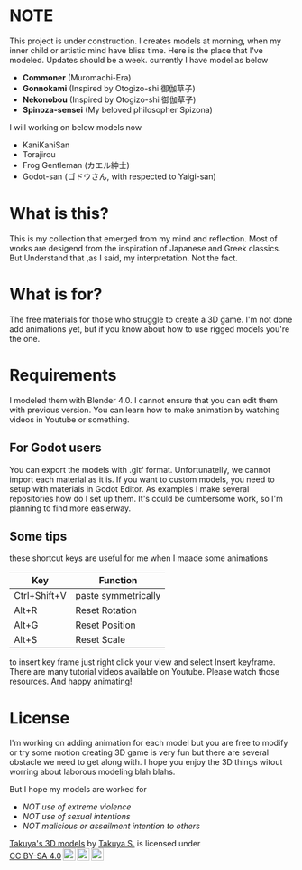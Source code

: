 # NOTE

This project is under construction.
I creates models at morning, when my inner child or artistic mind have bliss time.
Here is the place that I've modeled. Updates should be a week.
currently I have model as below

+ **Commoner** (Muromachi-Era)
+ **Gonnokami** (Inspired by Otogizo-shi 御伽草子)
+ **Nekonobou** (Inspired by Otogizo-shi 御伽草子)
+ **Spinoza-sensei** (My beloved philosopher Spizona)

I will working on below models now 

+ KaniKaniSan
+ Torajirou
+ Frog Gentleman (カエル紳士)
+ Godot-san (ゴドウさん, with respected to Yaigi-san)

# What is this?

This is my collection that emerged from my mind and reflection. Most of works are desigend from the inspiration of Japanese and Greek classics.  
But Understand that ,as I said, my interpretation. Not the fact.

# What is for?
The free materials for those who struggle to create a 3D game.
I'm not done add animations yet, but if you know about how to use 
rigged models you're the one.

# Requirements

I modeled them with Blender 4.0. I cannot ensure that you can edit them with previous version.
You can learn how to make animation by watching videos in Youtube or something.

## For Godot users

You can export the models with .gltf format. Unfortunatelly, we cannot import each material as
it is. If you want to custom models, you need to setup with materials in Godot Editor.
As examples I make several repositories how do I set up them.
It's could be cumbersome work, so I'm planning to find more easierway.

## Some tips

these shortcut keys are useful for me when I maade some animations

| Key | Function |
| --- | ---- |
| Ctrl+Shift+V | paste symmetrically |
| Alt+R | Reset Rotation |
| Alt+G | Reset Position |
| Alt+S | Reset Scale | 

to insert key frame just right click your view and select Insert keyframe.
There are many tutorial videos available on Youtube. Please watch those resources.
And happy animating!

# License 

I'm working on adding animation for each model but you are free to modify or try some motion
creating 3D game is very fun but there are several obstacle we need to get along with.
I hope you enjoy the 3D things witout worring about laborous modeling blah blahs.

But I hope my models are worked for

+ _NOT use of extreme violence_
+ _NOT use of sexual intentions_
+ _NOT malicious or assailment intention to others_ 
 
<p xmlns:cc="http://creativecommons.org/ns#" xmlns:dct="http://purl.org/dc/terms/"><a property="dct:title" rel="cc:attributionURL" href="https://github.com/takuya-jazeera/my-model-collections">Takuya's 3D models</a> by <a rel="cc:attributionURL dct:creator" property="cc:attributionName" href="https://ugman.neocities.org/">Takuya S.</a> is licensed under <a href="https://creativecommons.org/licenses/by-sa/4.0/?ref=chooser-v1" target="_blank" rel="license noopener noreferrer" style="display:inline-block;">CC BY-SA 4.0<img style="height:22px!important;margin-left:3px;vertical-align:text-bottom;" src="https://mirrors.creativecommons.org/presskit/icons/cc.svg?ref=chooser-v1" alt=""><img style="height:22px!important;margin-left:3px;vertical-align:text-bottom;" src="https://mirrors.creativecommons.org/presskit/icons/by.svg?ref=chooser-v1" alt=""><img style="height:22px!important;margin-left:3px;vertical-align:text-bottom;" src="https://mirrors.creativecommons.org/presskit/icons/sa.svg?ref=chooser-v1" alt=""></a></p>
